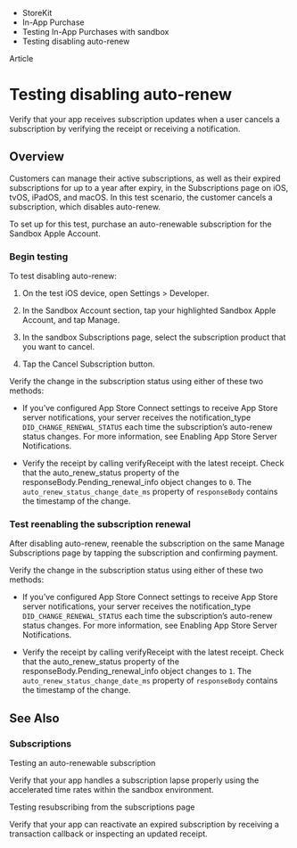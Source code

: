 

- StoreKit
- In-App Purchase
- Testing In-App Purchases with sandbox
-  Testing disabling auto-renew 

Article

# Testing disabling auto-renew

Verify that your app receives subscription updates when a user cancels a subscription by verifying the receipt or receiving a notification.

## Overview

Customers can manage their active subscriptions, as well as their expired subscriptions for up to a year after expiry, in the Subscriptions page on iOS, tvOS, iPadOS, and macOS. In this test scenario, the customer cancels a subscription, which disables auto-renew.

To set up for this test, purchase an auto-renewable subscription for the Sandbox Apple Account.

### Begin testing

To test disabling auto-renew:

1.  On the test iOS device, open Settings \> Developer.

2.  In the Sandbox Account section, tap your highlighted Sandbox Apple Account, and tap Manage.

3.  In the sandbox Subscriptions page, select the subscription product that you want to cancel.

4.  Tap the Cancel Subscription button.

Verify the change in the subscription status using either of these two methods:

- If you’ve configured App Store Connect settings to receive App Store server notifications, your server receives the notification_type `DID_CHANGE_RENEWAL_STATUS` each time the subscription’s auto-renew status changes. For more information, see Enabling App Store Server Notifications.

- Verify the receipt by calling verifyReceipt with the latest receipt. Check that the auto_renew_status property of the responseBody.Pending_renewal_info object changes to `0`. The `auto_renew_status_change_date_ms` property of `responseBody` contains the timestamp of the change.

### Test reenabling the subscription renewal

After disabling auto-renew, reenable the subscription on the same Manage Subscriptions page by tapping the subscription and confirming payment.

Verify the change in the subscription status using either of these two methods:

- If you’ve configured App Store Connect settings to receive App Store server notifications, your server receives the notification_type `DID_CHANGE_RENEWAL_STATUS` each time the subscription’s auto-renew status changes. For more information, see Enabling App Store Server Notifications.

- Verify the receipt by calling verifyReceipt with the latest receipt. Check that the auto_renew_status property of the responseBody.Pending_renewal_info object changes to `1`. The `auto_renew_status_change_date_ms` property of `responseBody` contains the timestamp of the change.

## See Also

### Subscriptions

Testing an auto-renewable subscription

Verify that your app handles a subscription lapse properly using the accelerated time rates within the sandbox environment.

Testing resubscribing from the subscriptions page

Verify that your app can reactivate an expired subscription by receiving a transaction callback or inspecting an updated receipt.

